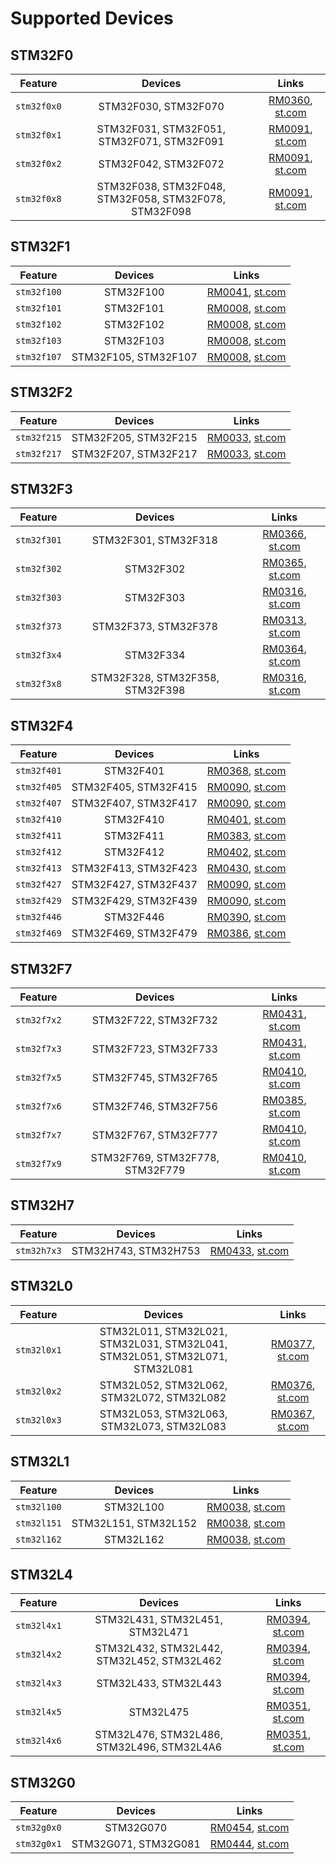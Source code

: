 # Supported Devices

## STM32F0

| Feature | Devices | Links |
|:-------:|:-------:|:-----:|
| `stm32f0x0` | STM32F030, STM32F070 | [RM0360](https://www.st.com/resource/en/reference_manual/dm00091010.pdf), [st.com](https://www.st.com/content/st_com/en/products/microcontrollers/stm32-32-bit-arm-cortex-mcus/stm32-mainstream-mcus/stm32f0-series/stm32f0x0-value-line.html) |
| `stm32f0x1` | STM32F031, STM32F051, STM32F071, STM32F091 | [RM0091](https://www.st.com/resource/en/reference_manual/dm00031936.pdf), [st.com](https://www.st.com/content/st_com/en/products/microcontrollers/stm32-32-bit-arm-cortex-mcus/stm32-mainstream-mcus/stm32f0-series/stm32f0x1.html) |
| `stm32f0x2` | STM32F042, STM32F072 | [RM0091](https://www.st.com/resource/en/reference_manual/dm00031936.pdf), [st.com](https://www.st.com/content/st_com/en/products/microcontrollers/stm32-32-bit-arm-cortex-mcus/stm32-mainstream-mcus/stm32f0-series/stm32f0x2.html) |
| `stm32f0x8` | STM32F038, STM32F048, STM32F058, STM32F078, STM32F098 | [RM0091](https://www.st.com/resource/en/reference_manual/dm00031936.pdf), [st.com](https://www.st.com/content/st_com/en/products/microcontrollers/stm32-32-bit-arm-cortex-mcus/stm32-mainstream-mcus/stm32f0-series/stm32f0x8.html) |



## STM32F1

| Feature | Devices | Links |
|:-------:|:-------:|:-----:|
| `stm32f100` | STM32F100 | [RM0041](https://www.st.com/resource/en/reference_manual/cd00246267.pdf), [st.com](https://www.st.com/content/st_com/en/products/microcontrollers/stm32-32-bit-arm-cortex-mcus/stm32-mainstream-mcus/stm32f1-series/stm32f100-value-line.html) |
| `stm32f101` | STM32F101 | [RM0008](https://www.st.com/resource/en/reference_manual/cd00171190.pdf), [st.com](https://www.st.com/content/st_com/en/products/microcontrollers/stm32-32-bit-arm-cortex-mcus/stm32-mainstream-mcus/stm32f1-series/stm32f101.html) |
| `stm32f102` | STM32F102 | [RM0008](https://www.st.com/resource/en/reference_manual/cd00171190.pdf), [st.com](https://www.st.com/content/st_com/en/products/microcontrollers/stm32-32-bit-arm-cortex-mcus/stm32-mainstream-mcus/stm32f1-series/stm32f102.html) |
| `stm32f103` | STM32F103 | [RM0008](https://www.st.com/resource/en/reference_manual/cd00171190.pdf), [st.com](https://www.st.com/content/st_com/en/products/microcontrollers/stm32-32-bit-arm-cortex-mcus/stm32-mainstream-mcus/stm32f1-series/stm32f103.html) |
| `stm32f107` | STM32F105, STM32F107 | [RM0008](https://www.st.com/resource/en/reference_manual/cd00171190.pdf), [st.com](https://www.st.com/content/st_com/en/products/microcontrollers/stm32-32-bit-arm-cortex-mcus/stm32-mainstream-mcus/stm32f1-series/stm32f105-107.html) |



## STM32F2

| Feature | Devices | Links |
|:-------:|:-------:|:-----:|
| `stm32f215` | STM32F205, STM32F215 | [RM0033](https://www.st.com/resource/en/reference_manual/cd00225773.pdf), [st.com](https://www.st.com/content/st_com/en/products/microcontrollers/stm32-32-bit-arm-cortex-mcus/stm32-high-performance-mcus/stm32f2-series/stm32f2x5.html) |
| `stm32f217` | STM32F207, STM32F217 | [RM0033](https://www.st.com/resource/en/reference_manual/cd00225773.pdf), [st.com](https://www.st.com/content/st_com/en/products/microcontrollers/stm32-32-bit-arm-cortex-mcus/stm32-high-performance-mcus/stm32f2-series/stm32f2x7.html) |



## STM32F3

| Feature | Devices | Links |
|:-------:|:-------:|:-----:|
| `stm32f301` | STM32F301, STM32F318 | [RM0366](https://www.st.com/resource/en/reference_manual/dm00094350.pdf), [st.com](https://www.st.com/content/st_com/en/products/microcontrollers/stm32-32-bit-arm-cortex-mcus/stm32-mainstream-mcus/stm32f3-series/stm32f301.html) |
| `stm32f302` | STM32F302 | [RM0365](https://www.st.com/resource/en/reference_manual/dm00094349.pdf), [st.com](https://www.st.com/content/st_com/en/products/microcontrollers/stm32-32-bit-arm-cortex-mcus/stm32-mainstream-mcus/stm32f3-series/stm32f302.html) |
| `stm32f303` | STM32F303 | [RM0316](https://www.st.com/resource/en/reference_manual/dm00043574.pdf), [st.com](https://www.st.com/content/st_com/en/products/microcontrollers/stm32-32-bit-arm-cortex-mcus/stm32-mainstream-mcus/stm32f3-series/stm32f303.html) |
| `stm32f373` | STM32F373, STM32F378 | [RM0313](https://www.st.com/resource/en/reference_manual/dm00041563.pdf), [st.com](https://www.st.com/content/st_com/en/products/microcontrollers/stm32-32-bit-arm-cortex-mcus/stm32-mainstream-mcus/stm32f3-series/stm32f373.html) |
| `stm32f3x4` | STM32F334 | [RM0364](https://www.st.com/resource/en/reference_manual/dm00093941.pdf), [st.com](https://www.st.com/content/st_com/en/products/microcontrollers/stm32-32-bit-arm-cortex-mcus/stm32-mainstream-mcus/stm32f3-series/stm32f334.html) |
| `stm32f3x8` | STM32F328, STM32F358, STM32F398 | [RM0316](https://www.st.com/resource/en/reference_manual/dm00043574.pdf), [st.com](https://www.st.com/content/st_com/en/products/microcontrollers/stm32-32-bit-arm-cortex-mcus/stm32-mainstream-mcus/stm32f3-series/stm32f3x8.html) |



## STM32F4

| Feature | Devices | Links |
|:-------:|:-------:|:-----:|
| `stm32f401` | STM32F401 | [RM0368](https://www.st.com/resource/en/reference_manual/dm00096844.pdf), [st.com](https://www.st.com/en/microcontrollers/stm32f401.html) |
| `stm32f405` | STM32F405, STM32F415 | [RM0090](https://www.st.com/resource/en/reference_manual/dm00031020.pdf), [st.com](https://www.st.com/en/microcontrollers/stm32f405-415.html) |
| `stm32f407` | STM32F407, STM32F417 | [RM0090](https://www.st.com/resource/en/reference_manual/dm00031020.pdf), [st.com](https://www.st.com/en/microcontrollers/stm32f407-417.html) |
| `stm32f410` | STM32F410 | [RM0401](https://www.st.com/resource/en/reference_manual/dm00180366.pdf), [st.com](https://www.st.com/en/microcontrollers/stm32f410.html) |
| `stm32f411` | STM32F411 | [RM0383](https://www.st.com/resource/en/reference_manual/dm00119316.pdf), [st.com](https://www.st.com/en/microcontrollers/stm32f411.html) |
| `stm32f412` | STM32F412 | [RM0402](https://www.st.com/resource/en/reference_manual/dm00180369.pdf), [st.com](https://www.st.com/en/microcontrollers/stm32f412.html) |
| `stm32f413` | STM32F413, STM32F423 | [RM0430](https://www.st.com/resource/en/reference_manual/dm00305666.pdf), [st.com](https://www.st.com/en/microcontrollers/stm32f413-423.html) |
| `stm32f427` | STM32F427, STM32F437 | [RM0090](https://www.st.com/resource/en/reference_manual/dm00031020.pdf), [st.com](https://www.st.com/en/microcontrollers/stm32f427-437.html) |
| `stm32f429` | STM32F429, STM32F439 | [RM0090](https://www.st.com/resource/en/reference_manual/dm00031020.pdf), [st.com](https://www.st.com/en/microcontrollers/stm32f429-439.html) |
| `stm32f446` | STM32F446 | [RM0390](https://www.st.com/resource/en/reference_manual/dm00135183.pdf), [st.com](https://www.st.com/en/microcontrollers/stm32f446.html) |
| `stm32f469` | STM32F469, STM32F479 | [RM0386](https://www.st.com/resource/en/reference_manual/dm00127514.pdf), [st.com](https://www.st.com/en/microcontrollers/stm32f469-479.html) |



## STM32F7

| Feature | Devices | Links |
|:-------:|:-------:|:-----:|
| `stm32f7x2` | STM32F722, STM32F732 | [RM0431](https://www.st.com/resource/en/reference_manual/dm00305990.pdf), [st.com](https://www.st.com/en/microcontrollers/stm32f7x2.html) |
| `stm32f7x3` | STM32F723, STM32F733 | [RM0431](https://www.st.com/resource/en/reference_manual/dm00305990.pdf), [st.com](https://www.st.com/en/microcontrollers/stm32f7x3.html) |
| `stm32f7x5` | STM32F745, STM32F765 | [RM0410](https://www.st.com/resource/en/reference_manual/dm00224583.pdf), [st.com](https://www.st.com/en/microcontrollers/stm32f7x5.html) |
| `stm32f7x6` | STM32F746, STM32F756 | [RM0385](https://www.st.com/resource/en/reference_manual/dm00124865.pdf), [st.com](https://www.st.com/en/microcontrollers/stm32f7x6.html) |
| `stm32f7x7` | STM32F767, STM32F777 | [RM0410](https://www.st.com/resource/en/reference_manual/dm00224583.pdf), [st.com](https://www.st.com/en/microcontrollers/stm32f7x7.html) |
| `stm32f7x9` | STM32F769, STM32F778, STM32F779 | [RM0410](https://www.st.com/resource/en/reference_manual/dm00224583.pdf), [st.com](https://www.st.com/en/microcontrollers/stm32f7x9.html) |



## STM32H7

| Feature | Devices | Links |
|:-------:|:-------:|:-----:|
| `stm32h7x3` | STM32H743, STM32H753 | [RM0433](https://www.st.com/resource/en/reference_manual/dm00314099.pdf), [st.com](https://www.st.com/en/microcontrollers/stm32h743-753.html) |



## STM32L0

| Feature | Devices | Links |
|:-------:|:-------:|:-----:|
| `stm32l0x1` | STM32L011, STM32L021, STM32L031, STM32L041, STM32L051, STM32L071, STM32L081 | [RM0377](https://www.st.com/resource/en/reference_manual/dm00108282.pdf), [st.com](https://www.st.com/content/st_com/en/products/microcontrollers/stm32-32-bit-arm-cortex-mcus/stm32-ultra-low-power-mcus/stm32l0-series/stm32l0x1.html) |
| `stm32l0x2` | STM32L052, STM32L062, STM32L072, STM32L082 | [RM0376](https://www.st.com/resource/en/reference_manual/dm00108281.pdf), [st.com](https://www.st.com/content/st_com/en/products/microcontrollers/stm32-32-bit-arm-cortex-mcus/stm32-ultra-low-power-mcus/stm32l0-series/stm32l0x2.html) |
| `stm32l0x3` | STM32L053, STM32L063, STM32L073, STM32L083 | [RM0367](https://www.st.com/resource/en/reference_manual/dm00095744.pdf), [st.com](https://www.st.com/content/st_com/en/products/microcontrollers/stm32-32-bit-arm-cortex-mcus/stm32-ultra-low-power-mcus/stm32l0-series/stm32l0x3.html) |



## STM32L1

| Feature | Devices | Links |
|:-------:|:-------:|:-----:|
| `stm32l100` | STM32L100 | [RM0038](https://www.st.com/resource/en/reference_manual/cd00240193.pdf), [st.com](https://www.st.com/content/st_com/en/products/microcontrollers/stm32-32-bit-arm-cortex-mcus/stm32-ultra-low-power-mcus/stm32l1-series/stm32l100-value-line.html) |
| `stm32l151` | STM32L151, STM32L152 | [RM0038](https://www.st.com/resource/en/reference_manual/cd00240193.pdf), [st.com](https://www.st.com/content/st_com/en/products/microcontrollers/stm32-32-bit-arm-cortex-mcus/stm32-ultra-low-power-mcus/stm32l1-series/stm32l151-152.html) |
| `stm32l162` | STM32L162 | [RM0038](https://www.st.com/resource/en/reference_manual/cd00240193.pdf), [st.com](https://www.st.com/content/st_com/en/products/microcontrollers/stm32-32-bit-arm-cortex-mcus/stm32-ultra-low-power-mcus/stm32l1-series/stm32l162.html) |



## STM32L4

| Feature | Devices | Links |
|:-------:|:-------:|:-----:|
| `stm32l4x1` | STM32L431, STM32L451, STM32L471 | [RM0394](https://www.st.com/resource/en/reference_manual/dm00151940.pdf), [st.com](https://www.st.com/en/microcontrollers/stm32l4x1.html?) |
| `stm32l4x2` | STM32L432, STM32L442, STM32L452, STM32L462 | [RM0394](https://www.st.com/resource/en/reference_manual/dm00151940.pdf), [st.com](https://www.st.com/en/microcontrollers/stm32l4x2.html) |
| `stm32l4x3` | STM32L433, STM32L443 | [RM0394](https://www.st.com/resource/en/reference_manual/dm00151940.pdf), [st.com](https://www.st.com/en/microcontrollers/stm32l4x3.html) |
| `stm32l4x5` | STM32L475 | [RM0351](https://www.st.com/resource/en/reference_manual/dm00083560.pdf), [st.com](https://www.st.com/en/microcontrollers/stm32l4x5.html) |
| `stm32l4x6` | STM32L476, STM32L486, STM32L496, STM32L4A6 | [RM0351](https://www.st.com/resource/en/reference_manual/dm00083560.pdf), [st.com](https://www.st.com/en/microcontrollers/stm32l4x6.html) |



## STM32G0

| Feature | Devices | Links |
|:-------:|:-------:|:-----:|
| `stm32g0x0` | STM32G070 | [RM0454](https://www.st.com/resource/en/reference_manual/dm00463896.pdf), [st.com](https://www.st.com/content/st_com/en/products/microcontrollers/stm32-32-bit-arm-cortex-mcus/stm32-mainstream-mcus/stm32g0-series/stm32g0x0-value-line.html) |
| `stm32g0x1` | STM32G071, STM32G081 | [RM0444](https://www.st.com/resource/en/reference_manual/dm00371828.pdf), [st.com](https://www.st.com/content/st_com/en/products/microcontrollers/stm32-32-bit-arm-cortex-mcus/stm32-mainstream-mcus/stm32g0-series/stm32g0x1.html) |



